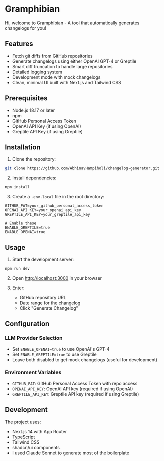 
# Gramphibian
Hi, welcome to Gramphibian - A tool that automatically generates changelogs for you! 

## Features

- Fetch git diffs from GitHub repositories
- Generate changelogs using either OpenAI GPT-4 or Greptile
- Smart diff truncation to handle large repositories
- Detailed logging system
- Development mode with mock changelogs
- Clean, minimal UI built with Next.js and Tailwind CSS

## Prerequisites

- Node.js 18.17 or later
- npm
- GitHub Personal Access Token
- OpenAI API Key (if using OpenAI)
- Greptile API Key (if using Greptile)

## Installation

1. Clone the repository:
```bash
git clone https://github.com/AbhinavHampiholi/changelog-generator.git
```

2. Install dependencies:
```bash
npm install
```

3. Create a `.env.local` file in the root directory:
```env
GITHUB_PAT=your_github_personal_access_token
OPENAI_API_KEY=your_openai_api_key
GREPTILE_API_KEY=your_greptile_api_key

# Enable these
ENABLE_GREPTILE=true
ENABLE_OPENAI=true
```

## Usage

1. Start the development server:
```bash
npm run dev
```

2. Open [http://localhost:3000](http://localhost:3000) in your browser

3. Enter:
   - GitHub repository URL
   - Date range for the changelog
   - Click "Generate Changelog"

## Configuration

### LLM Provider Selection
- Set `ENABLE_OPENAI=true` to use OpenAI's GPT-4
- Set `ENABLE_GREPTILE=true` to use Greptile
- Leave both disabled to get mock changelogs (useful for development)

### Environment Variables
- `GITHUB_PAT`: GitHub Personal Access Token with repo access
- `OPENAI_API_KEY`: OpenAI API key (required if using OpenAI)
- `GREPTILE_API_KEY`: Greptile API key (required if using Greptile)

## Development

The project uses:
- Next.js 14 with App Router
- TypeScript
- Tailwind CSS
- shadcn/ui components
- I used Claude Sonnet to generate most of the boilerplate
